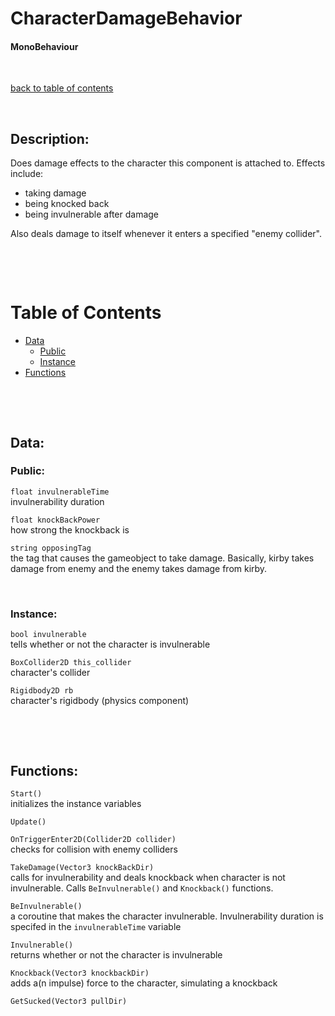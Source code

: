 # CharacterDamageBehavior

#### MonoBehaviour

<p>&nbsp;</p>

[back to table of contents](/CodeDescription/TableOfContents.md)

<p>&nbsp;</p>

## Description:
Does damage effects to the character this component is attached to. Effects include:
- taking damage
- being knocked back
- being invulnerable after damage

Also deals damage to itself whenever it enters a specified "enemy collider". 

<p>&nbsp;</p>
<p>&nbsp;</p>

# Table of Contents
- [Data](#data)
    - [Public](#public)
    - [Instance](#instance)
- [Functions](#functions)

<p>&nbsp;</p>
<p>&nbsp;</p>

## Data:

### **Public:**

`float invulnerableTime`  
invulnerability duration

`float knockBackPower`  
how strong the knockback is  

`string opposingTag`  
the tag that causes the gameobject to take damage. Basically, kirby takes damage from enemy and the enemy takes damage from kirby.

<br>

### **Instance:**
`bool invulnerable`  
tells whether or not the character is invulnerable

`BoxCollider2D this_collider`  
character's collider

`Rigidbody2D rb`  
character's rigidbody (physics component)

<p>&nbsp;</p>
<p>&nbsp;</p>

## Functions:

`Start()`  
initializes the instance variables

`Update()`

`OnTriggerEnter2D(Collider2D collider)`  
checks for collision with enemy colliders

`TakeDamage(Vector3 knockBackDir)`  
calls for invulnerability and deals knockback when character is not invulnerable. Calls `BeInvulnerable()` and `Knockback()` functions.

`BeInvulnerable()`  
a coroutine that makes the character invulnerable. Invulnerability duration is specifed in the `invulnerableTime` variable

`Invulnerable()`  
returns whether or not the character is invulnerable

`Knockback(Vector3 knockbackDir)`  
adds a(n impulse) force to the character, simulating a knockback

`GetSucked(Vector3 pullDir)`
